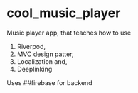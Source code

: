 # cool_music_player

Music player app, that teaches how to use 
1. Riverpod, 
2. MVC design patter, 
3. Localization and, 
4. Deeplinking

Uses ##firebase for backend